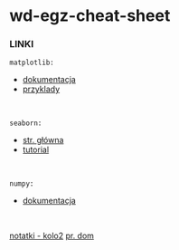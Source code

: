 # wd-egz-cheat-sheet
 ### LINKI <br>
 `matplotlib:`
 - [dokumentacja](https://matplotlib.org/stable/contents.html)
 - [przyklady](https://matplotlib.org/stable/gallery/index.html)
 
 <br>
 
 `seaborn:`
 - [str. główna](https://seaborn.pydata.org/)
 - [tutorial](https://seaborn.pydata.org/tutorial.html)
 
 <br>
 
 `numpy:`
 - [dokumentacja](https://numpy.org/doc/stable/)
 
 <br>
 
 [notatki - kolo2](https://github.com/maciejszulia/kolo2/tree/main/pythonProject7)
 [pr. dom](https://github.com/maciejszulia/python-uwm)